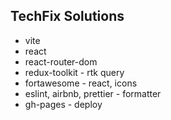 ## TechFix Solutions

- vite
- react
- react-router-dom
- redux-toolkit - rtk query
- fortawesome - react, icons
- eslint, airbnb, prettier - formatter
- gh-pages - deploy
